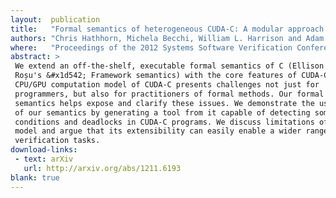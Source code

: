 ```yaml
---
layout:  publication
title:   "Formal semantics of heterogeneous CUDA-C: A modular approach with applications"
authors: "Chris Hathhorn, Michela Becchi, William L. Harrison and Adam Procter"
where:   "Proceedings of the 2012 Systems Software Verification Conference (SSV'12), Sydney, November 2012"
abstract: >
 We extend an off-the-shelf, executable formal semantics of C (Ellison and
 Roșu's &#x1d542; Framework semantics) with the core features of CUDA-C. The hybrid
 CPU/GPU computation model of CUDA-C presents challenges not just for
 programmers, but also for practitioners of formal methods. Our formal
 semantics helps expose and clarify these issues. We demonstrate the usefulness
 of our semantics by generating a tool from it capable of detecting some race
 conditions and deadlocks in CUDA-C programs. We discuss limitations of our
 model and argue that its extensibility can easily enable a wider range of
 verification tasks.
download-links:
 - text: arXiv
   url: http://arxiv.org/abs/1211.6193
blank: true
---
```

